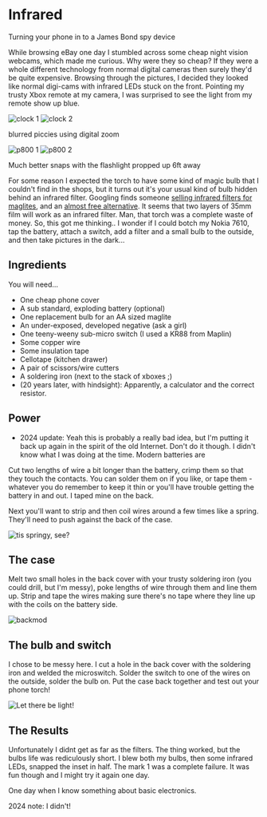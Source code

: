 # Infrared

Turning your phone in to a James Bond spy device

While browsing eBay one day I stumbled across some cheap night vision webcams,
which made me curious. Why were they so cheap? If they were a whole different
technology from normal digital cameras then surely they'd be quite expensive.
Browsing through the pictures, I decided they looked like normal digi-cams
with infrared LEDs stuck on the front. Pointing my trusty Xbox remote at my
camera, I was surprised to see the light from my remote show up blue.


![clock 1](clock-1.jpg) ![clock 2](clock-2.jpg)

blurred piccies using digital zoom

![p800 1](p800-1.jpg) ![p800 2](p800-2.jpg)

Much better snaps with the flashlight propped up 6ft away

For some reason I expected the torch to have some kind of magic bulb that I
couldn't find in the shops, but it turns out it's your usual kind of bulb
hidden behind an infrared filter. Googling finds someone
[selling infrared filters for maglites](https://web.archive.org/web/20060430130020/http://www.a1.nl/phomepag/markerink/for_sale.htm),
and an [almost free alternative](https://web.archive.org/web/20060430130020/http://www.rit.edu/%7Eandpph/text-infrared-filter.html).
It seems that two layers of 35mm film will work as an infrared filter.
Man, that torch was a complete waste of money. So, this got me thinking.. I
wonder if I could botch my Nokia 7610, tap the battery, attach a switch, add a
filter and a small bulb to the outside, and then take pictures in the dark...

## Ingredients

You will need...

* One cheap phone cover
* A sub standard, exploding battery (optional)
* One replacement bulb for an AA sized maglite
* An under-exposed, developed negative (ask a girl)
* One teeny-weeny sub-micro switch (I used a KR88 from Maplin)
* Some copper wire
* Some insulation tape
* Cellotape (kitchen drawer)
* A pair of scissors/wire cutters
* A soldering iron (next to the stack of xboxes ;)
* (20 years later, with hindsight): Apparently, a calculator and the correct
  resistor.

## Power

* 2024 update: Yeah this is probably a really bad idea, but I'm putting it back
  up again in the spirit of the old Internet. Don't do it though. I didn't know
  what I was doing at the time. Modern batteries are 

Cut two lengths of wire a bit longer than the battery, crimp them so that they
touch the contacts. You can solder them on if you like, or tape them - 
whatever you do remember to keep it thin or you'll have trouble getting the
battery in and out. I taped mine on the back.

Next you'll want to strip and then coil wires around a few times like a spring.
They'll need to push against the back of the case.

![tis springy, see?](springy.jpg)

## The case

Melt two small holes in the back cover with your trusty soldering iron (you
could drill, but I'm messy), poke lengths of wire through them and line them
up. Strip and tape the wires making sure there's no tape where they line up
with the coils on the battery side.

![backmod](backmod-1.jpg)

## The bulb and switch

I chose to be messy here. I cut a hole in the back cover with the soldering
iron and welded the microswitch. Solder the switch to one of the wires on the
outside, solder the bulb on. Put the case back together and test out your
phone torch!

![Let there be light!](backmod-2.jpg)

## The Results

Unfortunately I didnt get as far as the filters. The thing worked, but the
bulbs life was rediculously short. I blew both my bulbs, then some infrared
LEDs, snapped the inset in half. The mark 1 was a complete failure. It was
fun though and I might try it again one day.

One day when I know something about basic electronics.


2024 note: I didn't!

